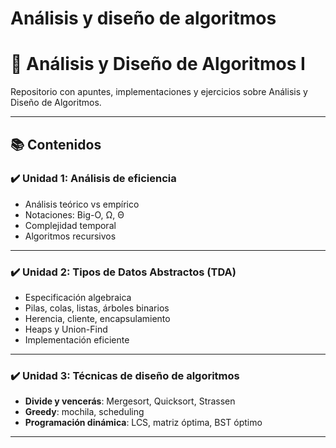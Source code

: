 # Análisis y diseño de algoritmos

# 📘 Análisis y Diseño de Algoritmos I

Repositorio con apuntes, implementaciones y ejercicios sobre Análisis y Diseño de Algoritmos.


---

## 📚 Contenidos

### ✔️ Unidad 1: Análisis de eficiencia
- Análisis teórico vs empírico
- Notaciones: Big-O, Ω, Θ
- Complejidad temporal
- Algoritmos recursivos

---

### ✔️ Unidad 2: Tipos de Datos Abstractos (TDA)
- Especificación algebraica
- Pilas, colas, listas, árboles binarios
- Herencia, cliente, encapsulamiento
- Heaps y Union-Find
- Implementación eficiente

---

### ✔️ Unidad 3: Técnicas de diseño de algoritmos
- **Divide y vencerás**: Mergesort, Quicksort, Strassen
- **Greedy**: mochila, scheduling
- **Programación dinámica**: LCS, matriz óptima, BST óptimo

---